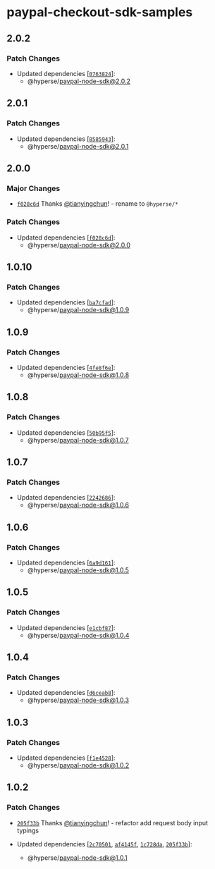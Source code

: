 # paypal-checkout-sdk-samples

## 2.0.2

### Patch Changes

- Updated dependencies [[`0763824`](https://github.com/hyperse-io/paypal-node-sdk/commit/07638243a6e7362e56edd6c0ea4d9ecddeca1042)]:
  - @hyperse/paypal-node-sdk@2.0.2

## 2.0.1

### Patch Changes

- Updated dependencies [[`8585943`](https://github.com/hyperse-io/paypal-node-sdk/commit/85859431fb24a9ebb1e35b55e3296af4daf5344f)]:
  - @hyperse/paypal-node-sdk@2.0.1

## 2.0.0

### Major Changes

- [`f028c6d`](https://github.com/hyperse-io/paypal-node-sdk/commit/f028c6d783158b754569ea947f4dc1bdeb55f915) Thanks [@tianyingchun](https://github.com/tianyingchun)! - rename to `@hyperse/*`

### Patch Changes

- Updated dependencies [[`f028c6d`](https://github.com/hyperse-io/paypal-node-sdk/commit/f028c6d783158b754569ea947f4dc1bdeb55f915)]:
  - @hyperse/paypal-node-sdk@2.0.0

## 1.0.10

### Patch Changes

- Updated dependencies [[`ba7cfad`](https://github.com/hyperse-io/paypal-node-sdk/commit/ba7cfadb300f71209a796287a20d1bc75e3df201)]:
  - @hyperse/paypal-node-sdk@1.0.9

## 1.0.9

### Patch Changes

- Updated dependencies [[`4fe8f6e`](https://github.com/hyperse-io/paypal-node-sdk/commit/4fe8f6eaa499eef171a8abd3193c0271d5d2f765)]:
  - @hyperse/paypal-node-sdk@1.0.8

## 1.0.8

### Patch Changes

- Updated dependencies [[`50b95f5`](https://github.com/hyperse-io/paypal-node-sdk/commit/50b95f58d2526f7bdfd39e4b104ea7aa17782141)]:
  - @hyperse/paypal-node-sdk@1.0.7

## 1.0.7

### Patch Changes

- Updated dependencies [[`2242686`](https://github.com/hyperse-io/paypal-node-sdk/commit/22426866fe9ed2e193e3f9f5ad96a3d4092b3ab2)]:
  - @hyperse/paypal-node-sdk@1.0.6

## 1.0.6

### Patch Changes

- Updated dependencies [[`6a9d161`](https://github.com/hyperse-io/paypal-node-sdk/commit/6a9d161314a075aff0bcf3d89c9916a7a083c724)]:
  - @hyperse/paypal-node-sdk@1.0.5

## 1.0.5

### Patch Changes

- Updated dependencies [[`e1cbf87`](https://github.com/hyperse-io/paypal-node-sdk/commit/e1cbf87c68698ed54080976ca478833e2f31e84a)]:
  - @hyperse/paypal-node-sdk@1.0.4

## 1.0.4

### Patch Changes

- Updated dependencies [[`d6ceab8`](https://github.com/hyperse-io/paypal-node-sdk/commit/d6ceab80df69e9ca6c96519bf9cff305be07d0b9)]:
  - @hyperse/paypal-node-sdk@1.0.3

## 1.0.3

### Patch Changes

- Updated dependencies [[`f1e4528`](https://github.com/hyperse-io/paypal-node-sdk/commit/f1e45289ebd98fc9c22909173d6a7bf07a9af211)]:
  - @hyperse/paypal-node-sdk@1.0.2

## 1.0.2

### Patch Changes

- [`205f33b`](https://github.com/hyperse-io/paypal-node-sdk/commit/205f33b0ddf636a23e07a7a52da7d40fabb06479) Thanks [@tianyingchun](https://github.com/tianyingchun)! - refactor add request body input typings

- Updated dependencies [[`2c70501`](https://github.com/hyperse-io/paypal-node-sdk/commit/2c705019409831e22521d1ed45f933cd6d4d9d2d), [`af4145f`](https://github.com/hyperse-io/paypal-node-sdk/commit/af4145f1619103b9e1a0a31cbf4a4e06f09a6088), [`1c728da`](https://github.com/hyperse-io/paypal-node-sdk/commit/1c728daca05dddf1c9fb67ee0af2974c5f346e6c), [`205f33b`](https://github.com/hyperse-io/paypal-node-sdk/commit/205f33b0ddf636a23e07a7a52da7d40fabb06479)]:
  - @hyperse/paypal-node-sdk@1.0.1
